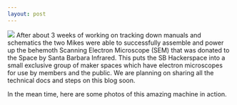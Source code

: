 ```yaml
---
layout: post
---
```

<img src="{{ site.baseurl }}/images/swiss-holding-sample-retouched.jpg" class="fit image">
After about 3 weeks of working on tracking down manuals and schematics the two Mikes were able to successfully assemble and power up the behemoth Scanning Electron Microscope (SEM) that was donated to the Space by Santa Barbara Infrared. This puts the SB Hackerspace into a small exclusive group of maker spaces which have electron microscopes for use by members and the public.  We are planning on sharing all the technical docs and steps on this blog soon.

In the mean time, here are some photos of this amazing machine in action.